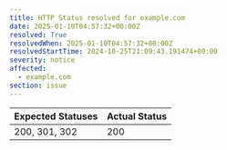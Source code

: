 ```yaml
---
title: HTTP Status resolved for example.com
date: 2025-01-10T04:57:32+00:00Z
resolved: True
resolvedWhen: 2025-01-10T04:57:32+00:00Z
resolvedStartTime: 2024-10-25T21:09:43.191474+00:00
severity: notice
affected:
  - example.com
section: issue
---
```


| Expected Statuses | Actual Status  |
|-------------------|----------------|
| 200, 301, 302 | 200 |

